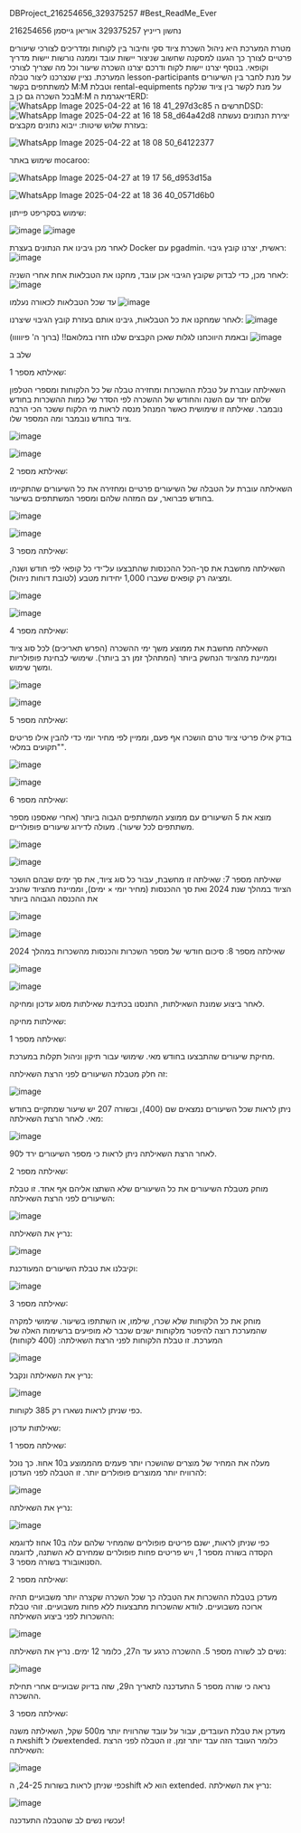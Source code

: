 
DBProject_216254656_329375257
#Best_ReadMe_Ever

נחשון רייניץ 329375257
אוריאן גייסמן 216254656


מטרת המערכת היא ניהול השכרת ציוד סקי וחיבור בין לקוחות ומדריכים לצורכי שיעורים פרטיים
לצורך כך הגענו למסקנה שחשוב שניצור יישות עובד וממנה נורשות יישות מדריך וקופאי. בנוסף יצרנו יישות לקוח ודרכם יצרנו השכרה שיעור וכל מה שצריך לצורכי המערכת. נציין שנצרכנו ליצור טבלה lesson-participants על מנת לחבר בין השיעורים למשתתפים בקשר M:M וטבלת rental-equipments על מנת לקשר בין ציוד שנלקח בכל השכרה גם כן בM:M
דיאגרמת הERD:
![WhatsApp Image 2025-04-22 at 16 18 41_297d3c85](https://github.com/user-attachments/assets/eb9b0778-634e-4b16-8de0-cc7a92095693)
תרשים הDSD:
![WhatsApp Image 2025-04-22 at 16 18 58_d64a42d8](https://github.com/user-attachments/assets/36d5ed3c-d691-453c-a1a8-31ed15cf05ea)
יצירת הנתונים נעשתה בעזרת שלוש שיטות:
ייבוא נתונים מקבצים:

![WhatsApp Image 2025-04-22 at 18 08 50_64122377](https://github.com/user-attachments/assets/c5ae087f-a344-4b62-bf6e-e1b345e12cfd)

שימוש באתר mocaroo:

![WhatsApp Image 2025-04-27 at 19 17 56_d953d15a](https://github.com/user-attachments/assets/c9617974-a0ae-40d1-b32e-8bf618e837ac)

![WhatsApp Image 2025-04-22 at 18 36 40_0571d6b0](https://github.com/user-attachments/assets/5a821ebd-fdad-4df2-8da4-7106ee0acf06)

שימוש בסקריפט פייתון:

![image](https://github.com/user-attachments/assets/6a11614c-e384-4e92-a560-59e663ea94d0)
![image](https://github.com/user-attachments/assets/57f6506e-408d-4e71-be4f-364b4c7803d5)




לאחר מכן גיבינו את הנתונים בעצרת Docker עם pgadmin.
ראשית, יצרנו קובץ גיבוי:
![image](https://github.com/user-attachments/assets/f5b7caf6-2676-4486-88c4-410ead3c68c5)

לאחר מכן, כדי לבדוק שקובץ הגיבוי אכן עובד, מחקנו את הטבלאות אחת אחרי השניה:
![image](https://github.com/user-attachments/assets/7cd58849-5e83-4ed6-a520-6a213494af2d)

עד שכל הטבלאות לכאורה נעלמו
![image](https://github.com/user-attachments/assets/9c35bfdf-5b61-47b0-a9e0-66472d83c790)

לאחר שמחקנו את כל הטבלאות, גיבינו אותם בעזרת קובץ הגיבוי שיצרנו:
![image](https://github.com/user-attachments/assets/b8bdbf5b-53e0-4e70-a182-554ec3bef506)

ובאמת היווכחנו לגלות שאכן הקבצים שלנו חזרו במלואם!! (ברוך ה' פיווווו)
![image](https://github.com/user-attachments/assets/8736f643-a523-4c64-975a-b54921909698)

שלב ב



שאילתא מספר 1:

השאילתה עוברת על טבלת ההשכרות ומחזירה טבלה של כל הלקוחות ומספרי הטלפון שלהם יחד עם השנה והחודש של ההשכרה לפי הסדר של כמות ההשכרות בחודש נובמבר. שאילתה זו שימושית כאשר המנהל מנסה לראות מי הלקוח ששכר הכי הרבה ציוד בחודש נובמבר ומה המספר שלו.

![image](https://github.com/user-attachments/assets/ffcabce0-1099-4646-8aa6-e181ea4e38f5)

![image](https://github.com/user-attachments/assets/136006da-ffd7-4707-9eeb-5cfeffd52aa7)


שאילתא מספר 2:

השאילתה עוברת על הטבלה של השיעורים פרטיים ומחזירה את כל השיעורים שהתקיימו בחודש פברואר, עם המזהה שלהם ומספר המשתתפים בשיעור.


![image](https://github.com/user-attachments/assets/967ea4cf-b237-46ea-9bc7-643750cf1005)

![image](https://github.com/user-attachments/assets/3f76d369-56eb-4b52-87b7-aaf28b88646a)



שאילתה מספר 3:

השאילתה מחשבת את סך-הכל ההכנסות שהתבצעו על־ידי כל קופאי לפי חודש ושנה, ומציגה רק קופאים שעברו 1,000 יחידות מטבע (לטובת דוחות ניהול).

![image](https://github.com/user-attachments/assets/682d7fe1-b907-4665-b479-79af7565969f)

![image](https://github.com/user-attachments/assets/24db9e57-d9ce-4cad-8334-737bb6caa8d2)



שאילתה מספר 4:

השאילתה מחשבת את ממוצע משך ימי ההשכרה (הפרש תאריכים) לכל סוג ציוד וממיינת מהציוד הנחשק ביותר (המתהלך זמן רב ביותר). שימושי לבחינת פופולריות ומשך שימוש.


![image](https://github.com/user-attachments/assets/68ef761d-0db1-40cd-b6c8-8cb332e8fc57)

![image](https://github.com/user-attachments/assets/67fde359-1709-4157-8f86-057ead66fb3e)



שאילתה מספר 5:

בודק אילו פריטי ציוד טרם הושכרו אף פעם, וממיין לפי מחיר יומי כדי להבין אילו פריטים "תקועים במלאי".

![image](https://github.com/user-attachments/assets/1579bb2b-b536-43e3-8250-1a3f214ba36a)

![image](https://github.com/user-attachments/assets/d329a499-496b-45f5-8611-6a702cbe146d)




שאילתה מספר 6:

מוצא את 5 השיעורים עם ממוצע המשתתפים הגבוה ביותר (אחרי שאספנו מספר משתתפים לכל שיעור). מעולה לדירוג שיעורים פופולריים.


![image](https://github.com/user-attachments/assets/7f388f2d-56a1-4830-b602-c241fbc5147e)

![image](https://github.com/user-attachments/assets/1bae0238-643c-4409-b0ab-af9073855ec7)




שאילתה מספר 7:
שאילתה זו מחשבת, עבור כל סוג ציוד, את סך ימים שבהם הושכר הציוד במהלך שנת 2024 ואת סך ההכנסות (מחיר יומי × ימים), וממיינת מהציוד שהניב את ההכנסה הגבוהה ביותר


![image](https://github.com/user-attachments/assets/b4ddd214-db9e-4816-8a1c-11aded206333)

![image](https://github.com/user-attachments/assets/134209c2-4c94-4928-9817-9ccd56df4a08)



שאילתה מספר 8:
סיכום חודשי של מספר השכרות והכנסות מהשכרות במהלך 2024

![image](https://github.com/user-attachments/assets/200e7627-915d-4a87-87f9-966b2d6e4250)

![image](https://github.com/user-attachments/assets/13d1b175-fe35-48f7-a049-98fff7804c93)


לאחר ביצוע שמונת השאילתות, התנסנו בכתיבת שאילתות מסוג עדכון ומחיקה.

שאילתות מחיקה:

שאילתה מספר 1:

מחיקת שיעורים שהתבצעו בחודש מאי. שימושי עבור תיקון וניהול תקלות במערכת.

זה חלק מטבלת השיעורים לפני הרצת השאילתה:

![image](https://github.com/user-attachments/assets/c2438d1a-f452-488d-94bd-ff5b774e309c)

ניתן לראות שכל השיעורים נמצאים שם (400), ובשורה 207 יש שיעור שמתקיים בחודש מאי.
לאחר הרצת השאילתה:

![image](https://github.com/user-attachments/assets/c3620fa8-7048-4d63-9243-9f5ba3b3df4f)

לאחר הרצת השאילתה ניתן לראות כי מספר השיעורים ירד ל90.




שאילתה מספר 2:

מוחק מטבלת השיעורים את כל השיעורים שלא השתצו אליהם אף אחד.
זו טבלת השיעורים לפני הרצת השאילתה:

![image](https://github.com/user-attachments/assets/49d18b30-cd43-48fc-9cdd-095100e0e8ac)

נריץ את השאילתה:

![image](https://github.com/user-attachments/assets/660d2d74-1349-4cfa-a425-6df73f894c2f)

וקיבלנו את טבלת השיעורים המעודכנת:

![image](https://github.com/user-attachments/assets/63ee2df1-c154-4c51-b685-47c1196e49b7)





שאילתה מספר 3:

מוחק את כל הלקוחות שלא שכרו, שילמו, או השתתפו בשיעור. שימושי למקרה שהמערכת רוצה להיפטר מלקוחות ישנים שכבר לא מופיעים ברשימות האלה של המערכת.
זו טבלת הלקוחות לפני הרצת השאילתה: (400 לקוחות)

![image](https://github.com/user-attachments/assets/6a9ee121-9abf-47a5-a30a-dafcca197875)

נריץ את השאילתה ונקבל:

![image](https://github.com/user-attachments/assets/c03801ac-13e9-40b5-b963-e1e3cc6a5bae)


כפי שניתן לראות נשארו רק 385 לקוחות.




שאילתות עדכון:

שאילתה מספר 1:

מעלה את המחיר של מוצרים שהושכרו יותר פעמים מהממוצע ב10 אחוז. כך נוכל להרוויח יותר ממוצרים פופולרים יותר.
זו הטבלה לפני העדכון:

![image](https://github.com/user-attachments/assets/a65d79b8-ca04-4d34-8ce8-be382519dd87)

נריץ את השאילתה:

![image](https://github.com/user-attachments/assets/a2fbb64f-c467-4ad5-9e6f-99b348c3d44a)



כפי שניתן לראות, ישנם פריטים פופולרים שהמחיר שלהם עלה ב10 אחוז לדוגמא הקסדה בשורה מספר 1, ויש פריטים פחות פופולרים שמחירם לא השתנה, לדוגמה הסנואובורד בשורה מספר 3.




שאילתה מספר 2:

מעדכן בטבלת ההשכרות את הטבלה כך שכל השכרה שקצרה יותר משבועיים תהיה ארוכה משבועיים. לוודא שהשכרות מתבצעות ללא פחות משבועיים.
זוהי טבלת ההשכרות לפני ביצוע השאילתה:

![image](https://github.com/user-attachments/assets/6e682f9a-5dac-4fd9-bfc6-7318c8f64c06)

נשים לב לשורה מספר 5. ההשכרה כרגע עד ה27, כלומר 12 ימים. נריץ את השאילתה:

![image](https://github.com/user-attachments/assets/60f48fba-aed6-4180-b628-dd1a00bb2e07)


נראה כי שורה מספר 5 התעדכנה לתאריך ה29, שזה בדיוק שבועיים אחרי תחילת ההשכרה.






שאילתה מספר 3:

מעדכן את טבלת העובדים, עבור על עובד שהרוויח יותר מ500 שקל, השאילתה משנה את הshift שלו לextended. כלומר העובד הזה עבד יותר זמן.
זו הטבלה לפני הרצת השאילתה:

![image](https://github.com/user-attachments/assets/a7394aa1-6a89-4304-999b-b47baf6ea4c2)


כפי שניתן לראות בשורות 24-25, הshift הוא לא extended. נריץ את השאילתה:

![image](https://github.com/user-attachments/assets/2ddc97da-96e4-4960-86ae-38bcfed49a7d)


עכשיו נשים לב שהטבלה התעדכנה!

